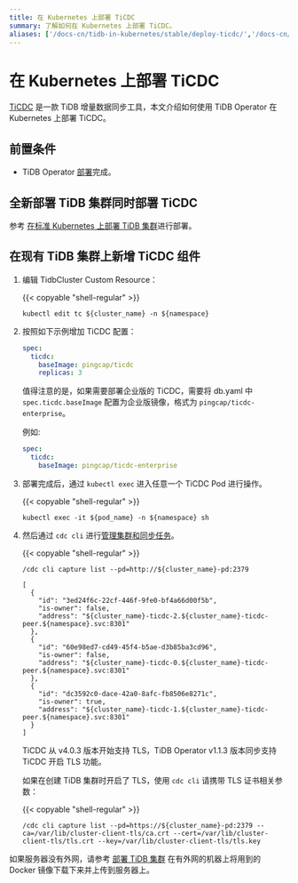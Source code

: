```yaml
---
title: 在 Kubernetes 上部署 TiCDC
summary: 了解如何在 Kubernetes 上部署 TiCDC。
aliases: ['/docs-cn/tidb-in-kubernetes/stable/deploy-ticdc/','/docs-cn/tidb-in-kubernetes/v1.1/deploy-ticdc/']
---
```


# 在 Kubernetes 上部署 TiCDC

[TiCDC](https://pingcap.com/docs-cn/stable/ticdc/ticdc-overview/) 是一款 TiDB 增量数据同步工具，本文介绍如何使用 TiDB Operator 在 Kubernetes 上部署 TiCDC。

## 前置条件

* TiDB Operator [部署](deploy-tidb-operator.md)完成。

## 全新部署 TiDB 集群同时部署 TiCDC

参考 [在标准 Kubernetes 上部署 TiDB 集群](deploy-on-general-kubernetes.md)进行部署。

## 在现有 TiDB 集群上新增 TiCDC 组件

1. 编辑 TidbCluster Custom Resource：

    {{< copyable "shell-regular" >}}

    ``` shell
    kubectl edit tc ${cluster_name} -n ${namespace}
    ```

2. 按照如下示例增加 TiCDC 配置：

    ```yaml
    spec:
      ticdc:
        baseImage: pingcap/ticdc
        replicas: 3
    ```

   值得注意的是，如果需要部署企业版的 TiCDC，需要将 db.yaml 中 `spec.ticdc.baseImage` 配置为企业版镜像，格式为 `pingcap/ticdc-enterprise`。

   例如:

   ```yaml
   spec:
     ticdc:
       baseImage: pingcap/ticdc-enterprise
   ```

3. 部署完成后，通过 `kubectl exec` 进入任意一个 TiCDC Pod 进行操作。

    {{< copyable "shell-regular" >}}

    ```shell
    kubectl exec -it ${pod_name} -n ${namespace} sh
    ```

4. 然后通过 `cdc cli` 进行[管理集群和同步任务](https://pingcap.com/docs-cn/stable/ticdc/manage-ticdc/)。

    {{< copyable "shell-regular" >}}

    ```shell
    /cdc cli capture list --pd=http://${cluster_name}-pd:2379
    ```

    ```shell
    [
      {
        "id": "3ed24f6c-22cf-446f-9fe0-bf4a66d00f5b",
        "is-owner": false,
        "address": "${cluster_name}-ticdc-2.${cluster_name}-ticdc-peer.${namespace}.svc:8301"
      },
      {
        "id": "60e98ed7-cd49-45f4-b5ae-d3b85ba3cd96",
        "is-owner": false,
        "address": "${cluster_name}-ticdc-0.${cluster_name}-ticdc-peer.${namespace}.svc:8301"
      },
      {
        "id": "dc3592c0-dace-42a0-8afc-fb8506e8271c",
        "is-owner": true,
        "address": "${cluster_name}-ticdc-1.${cluster_name}-ticdc-peer.${namespace}.svc:8301"
      }
    ]
    ```

    TiCDC 从 v4.0.3 版本开始支持 TLS，TiDB Operator v1.1.3 版本同步支持 TiCDC 开启 TLS 功能。

    如果在创建 TiDB 集群时开启了 TLS，使用 `cdc cli` 请携带 TLS 证书相关参数：

    {{< copyable "shell-regular" >}}

    ```shell
    /cdc cli capture list --pd=https://${cluster_name}-pd:2379 --ca=/var/lib/cluster-client-tls/ca.crt --cert=/var/lib/cluster-client-tls/tls.crt --key=/var/lib/cluster-client-tls/tls.key
    ```

如果服务器没有外网，请参考 [部署 TiDB 集群](deploy-on-general-kubernetes.md#部署-tidb-集群) 在有外网的机器上将用到的 Docker 镜像下载下来并上传到服务器上。
